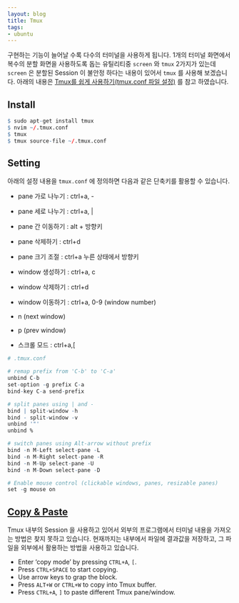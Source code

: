 ```yaml
---
layout: blog
title: Tmux
tags:
- ubuntu
---
```


구현하는 기능이 늘어날 수록 다수의 터미널을 사용하게 됩니다. 1개의 터미널 화면에서 복수의 분할 화면을 사용하도록 돕는 유틸리티중 `screen` 와 `tmux` 2가지가 있는데 `screen` 은 분할된 Session 이 불안정 하다는 내용이 있어서 `tmux` 를 사용해 보겠습니다. 아래의 내용은 [Tmux를 쉽게 사용하기(tmux.conf 파일 설정)](https://velog.io/@suasue/Ubuntu-%ED%84%B0%EB%AF%B8%EB%84%90-%ED%99%94%EB%A9%B4%EB%B6%84%ED%95%A0-Tmux-%EC%89%BD%EA%B2%8C-%EC%82%AC%EC%9A%A9%ED%95%98%EA%B8%B0) 를 참고 하였습니다.

## Install

```r
$ sudo apt-get install tmux
$ nvim ~/.tmux.conf
$ tmux
$ tmux source-file ~/.tmux.conf
```

## Setting

아래의 설정 내용을 `tmux.conf` 에 정의하면 다음과 같은 단축키를 활용할 수 있습니다.

- pane 가로 나누기 : ctrl+a, -
- pane 세로 나누기 : ctrl+a, |
- pane 간 이동하기 : alt + 방향키
- pane 삭제하기 : ctrl+d
- pane 크기 조절 : ctrl+a 누른 상태에서 방향키

- window 생성하기 : ctrl+a, c
- window 삭제하기 : ctrl+d
- window 이동하기 : ctrl+a, 0-9 (window number)
- n (next window)
- p (prev window)
- 스크롤 모드 : ctrl+a,[

```r
# .tmux.conf

# remap prefix from 'C-b' to 'C-a'
unbind C-b
set-option -g prefix C-a
bind-key C-a send-prefix

# split panes using | and -
bind | split-window -h
bind - split-window -v
unbind '"'
unbind %

# switch panes using Alt-arrow without prefix
bind -n M-Left select-pane -L
bind -n M-Right select-pane -R
bind -n M-Up select-pane -U
bind -n M-Down select-pane -D

# Enable mouse control (clickable windows, panes, resizable panes)
set -g mouse on
```

## [Copy & Paste](https://www.rockyourcode.com/copy-and-paste-in-tmux/)

Tmux 내부의 Session 을 사용하고 있어서 외부의 프로그램에서 터미널 내용을 가져오는 방법은 찾지 못하고 있습니다. 현재까지는 내부에서 파일에 결과값을 저장하고, 그 파일을 외부에서 활용하는 방법을 사용하고 있습니다.

- Enter ‘copy mode’ by pressing `CTRL+A`, `[`.
- Press `CTRL+SPACE` to start copying.
- Use arrow keys to grap the block. 
- Press `ALT+W` or `CTRL+W` to copy into Tmux buffer.
- Press `CTRL+A`, `]` to paste different Tmux pane/window.